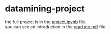 # datamining-project 
the full project is in the 
[project.ipynb](https://github.com/YPshir/datamining-project/blob/master/project.ipynb) file.  
you can see an introduction in the 
[read me.pdf](https://github.com/YPshir/datamining-project/blob/master/read%20me.pdf) file.  
